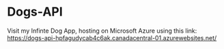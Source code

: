 # Dogs-API

Visit my Infinte Dog App, hosting on Microsoft Azure using this link: https://dogs-api-hpfagudycab4c6ak.canadacentral-01.azurewebsites.net/
